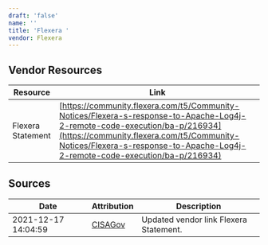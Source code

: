 ```yaml
---
draft: 'false'
name: ''
title: 'Flexera '
vendor: Flexera
---
```


## Vendor Resources
| Resource | Link |
| --- | --- |
| Flexera Statement | [https://community.flexera.com/t5/Community-Notices/Flexera-s-response-to-Apache-Log4j-2-remote-code-execution/ba-p/216934](https://community.flexera.com/t5/Community-Notices/Flexera-s-response-to-Apache-Log4j-2-remote-code-execution/ba-p/216934) |



## Sources
| Date | Attribution | Description |
| --- | --- | --- |
| 2021-12-17 14:04:59 | [CISAGov](https://raw.githubusercontent.com/cisagov/log4j-affected-db/develop/README.md) | Updated vendor link Flexera Statement.  |
